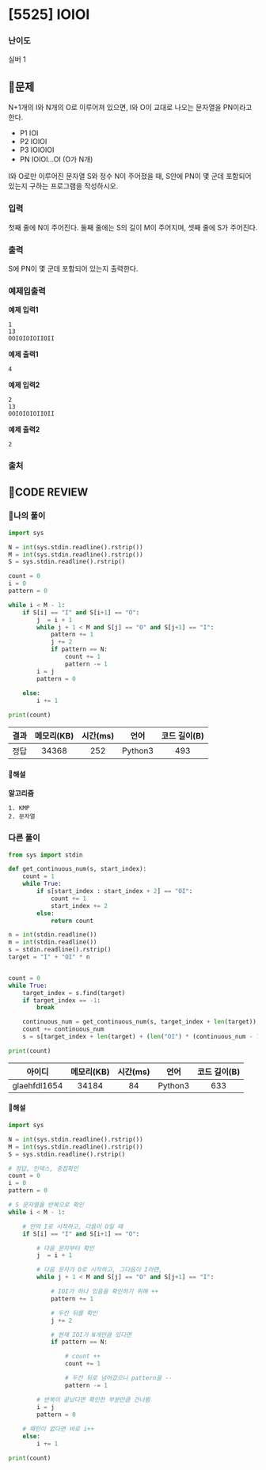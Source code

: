 # [5525] IOIOI

### **난이도**
실버 1
## **📝문제**
N+1개의 I와 N개의 O로 이루어져 있으면, I와 O이 교대로 나오는 문자열을 PN이라고 한다.

- P1 IOI
- P2 IOIOI
- P3 IOIOIOI
- PN IOIOI...OI (O가 N개)

I와 O로만 이루어진 문자열 S와 정수 N이 주어졌을 때, S안에 PN이 몇 군데 포함되어 있는지 구하는 프로그램을 작성하시오.
### **입력**
첫째 줄에 N이 주어진다. 둘째 줄에는 S의 길이 M이 주어지며, 셋째 줄에 S가 주어진다.
### **출력**
S에 PN이 몇 군데 포함되어 있는지 출력한다.
### **예제입출력**

**예제 입력1**

```
1
13
OOIOIOIOIIOII
```

**예제 출력1**

```
4
```

**예제 입력2**

```
2
13
OOIOIOIOIIOII
```

**예제 출력2**

```
2
```

### **출처**

## **🧐CODE REVIEW**

### **🧾나의 풀이**

```python
import sys

N = int(sys.stdin.readline().rstrip())
M = int(sys.stdin.readline().rstrip())
S = sys.stdin.readline().rstrip()

count = 0
i = 0
pattern = 0

while i < M - 1:
    if S[i] == "I" and S[i+1] == "O":
        j  = i + 1
        while j + 1 < M and S[j] == "O" and S[j+1] == "I":
            pattern += 1
            j += 2
            if pattern == N:
                count += 1
                pattern -= 1
        i = j
        pattern = 0
    
    else:
        i += 1

print(count)
```

결과	| 메모리(KB) |	시간(ms) |	언어 |	코드 길이(B)
:----:|:-----:|:-----:|:-----:|:--------:
정답|34368|252|Python3|493
#### **📝해설**

**알고리즘**
```
1. KMP
2. 문자열
```

### **다른 풀이**

```python
from sys import stdin

def get_continuous_num(s, start_index):
    count = 1
    while True:
        if s[start_index : start_index + 2] == "OI":
            count += 1
            start_index += 2
        else:
            return count

n = int(stdin.readline())
m = int(stdin.readline())
s = stdin.readline().rstrip()
target = "I" + "OI" * n


count = 0
while True:
    target_index = s.find(target)
    if target_index == -1:
        break

    continuous_num = get_continuous_num(s, target_index + len(target))
    count += continuous_num
    s = s[target_index + len(target) + (len("OI") * (continuous_num - 1)):]

print(count)
```

아이디 | 메모리(KB) |	시간(ms) |	언어 |	코드 길이(B) 
:-----:|:-----:|:-----:|:----:|:--------:
glaehfdl1654|34184|84|Python3|633
#### **📝해설**

```python
import sys

N = int(sys.stdin.readline().rstrip())
M = int(sys.stdin.readline().rstrip())
S = sys.stdin.readline().rstrip()

# 정답, 인덱스, 중첩확인
count = 0
i = 0
pattern = 0

# S 문자열을 반복으로 확인
while i < M - 1:

    # 만약 I로 시작하고, 다음이 O일 때
    if S[i] == "I" and S[i+1] == "O":

        # 다음 문자부터 확인
        j  = i + 1

        # 다음 문자가 O로 시작하고, 그다음이 I라면,
        while j + 1 < M and S[j] == "O" and S[j+1] == "I":

            # IOI가 하나 있음을 확인하기 위해 ++
            pattern += 1

            # 두칸 뒤를 확인
            j += 2

            # 현재 IOI가 N개만큼 있다면
            if pattern == N:

                # count ++
                count += 1

                # 두칸 뒤로 넘어갔으니 pattern을 --
                pattern -= 1

        # 반복이 끝났다면 확인한 부분만큼 건너뜀
        i = j
        pattern = 0
    
    # 패턴이 없다면 바로 i++
    else:
        i += 1

print(count)
```